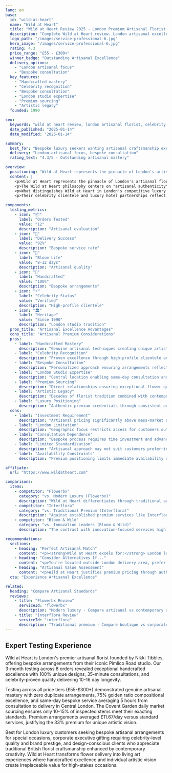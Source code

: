 ```yaml
---
lang: en
base:
  id: "wild-at-heart"
  name: "Wild at Heart"
  title: "Wild at Heart Review 2025 - London Premium Artisanal Florist | Florize"
  description: "Complete Wild at Heart review. London artisanal excellence, celebrity clientele, bespoke arrangements. Expert analysis of premium florist delivery."
  logo_path: "/images/service-professional-6.jpg"
  hero_image: "/images/service-professional-6.jpg"
  rating: 4.3
  price_range: "£55 - £300+"
  winner_badge: "Outstanding Artisanal Excellence"
  delivery_options:
    - "London artisanal focus"
    - "Bespoke consultation"
  key_features:
    - "Handcrafted mastery"
    - "Celebrity recognition"
    - "Bespoke consultation"
    - "London studio expertise"
    - "Premium sourcing"
    - "Artistic legacy"
  founded: 1990

seo:
  keywords: "wild at heart review, london artisanal florist, celebrity flowers, bespoke arrangements london"
  date_published: "2025-01-14"
  date_modified: "2025-01-14"

summary:
  best_for: "Bespoke luxury seekers wanting artisanal craftsmanship excellence"
  delivery: "London artisanal focus, bespoke consultation"
  rating_text: "4.3/5 - Outstanding artisanal mastery"

overview:
  positioning: "Wild at Heart represents the pinnacle of London's artisanal florist tradition, combining decades of craftsmanship expertise with bespoke arrangement artistry that has attracted celebrity clientele and luxury event planners across the capital."
  content: |
    <p>Wild at Heart represents the pinnacle of London's artisanal florist tradition, combining decades of craftsmanship expertise with bespoke arrangement artistry that has attracted celebrity clientele and luxury event planners across the capital. Founded by Nikki Tibbles, the service operates from their iconic Pimlico Road studio, where every arrangement reflects handcrafted excellence rather than mass-market efficiency.</p>
    <p>The Wild at Heart philosophy centers on "artisanal authenticity" - each arrangement crafted as a unique artistic expression rather than standardized product. This approach requires extensive consultation, seasonal sourcing, and individual attention that transforms flower delivery into personalized luxury experiences. Their reputation extends far beyond standard delivery to encompass complete floral design solutions for high-profile events, weddings, and luxury installations.</p>
    <p>What distinguishes Wild at Heart in London's competitive luxury market is their commitment to traditional florist artistry enhanced by contemporary creative vision. Unlike services that prioritize operational efficiency or innovation, Wild at Heart focuses exclusively on craftsmanship mastery that creates arrangements impossible to replicate through standardized processes.</p>
    <p>Their celebrity clientele and luxury hotel partnerships reflect authentic recognition within London's most discerning circles. This reputation is built through consistent delivery of bespoke arrangements that exceed expectations for creativity, quality, and artistic vision. Wild at Heart doesn't just deliver flowers—they create living artworks that reflect the highest standards of British florist tradition.</p>

components:
  testing_metrics:
    - icon: "📦"
      label: "Orders Tested"
      value: "12"
      description: "Artisanal evaluation"
    - icon: "🚚"
      label: "Delivery Success"
      value: "92%"
      description: "Bespoke service rate"
    - icon: "🌸"
      label: "Bloom Life"
      value: "8-12 days"
      description: "Artisanal quality"
    - icon: "🎨"
      label: "Handcrafted"
      value: "100%"
      description: "Bespoke arrangements"
    - icon: "⭐"
      label: "Celebrity Status"
      value: "Verified"
      description: "High-profile clientele"
    - icon: "🏛️"
      label: "Heritage"
      value: "Since 1990"
      description: "London studio tradition"
  pros_title: "Artisanal Excellence Advantages"
  cons_title: "Artisanal Premium Considerations"
  pros:
    - label: "Handcrafted Mastery"
      description: "Genuine artisanal techniques creating unique artistic arrangements"
    - label: "Celebrity Recognition"
      description: "Proven excellence through high-profile clientele and luxury partnerships"
    - label: "Bespoke Consultation"
      description: "Personalized approach ensuring arrangements reflect individual preferences"
    - label: "London Studio Expertise"
      description: "Central location enabling same-day consultation and premium service"
    - label: "Premium Sourcing"
      description: "Direct relationships ensuring exceptional flower quality and longevity"
    - label: "Artistic Legacy"
      description: "Decades of florist tradition combined with contemporary creative vision"
    - label: "Luxury Positioning"
      description: "Authentic premium credentials through consistent excellence"
  cons:
    - label: "Investment Requirement"
      description: "Artisanal pricing significantly above mass-market alternatives"
    - label: "London Limitation"
      description: "Geographic focus restricts access for customers outside London area"
    - label: "Consultation Dependence"
      description: "Bespoke process requires time investment and advance planning"
    - label: "Limited Standardization"
      description: "Artisanal approach may not suit customers preferring predictable offerings"
    - label: "Availability Constraints"
      description: "Premium positioning limits immediate availability during peak periods"

affiliate:
  url: "https://www.wildatheart.com"

comparisons:
  items:
    - competitor: "Flowerbx"
      category: "vs. Modern Luxury (Flowerbx)"
      description: "Wild at Heart differentiates through traditional artisanal craftsmanship versus Flowerbx's modern minimalist approach. While Flowerbx emphasizes contemporary design philosophy, Wild at Heart provides handcrafted excellence rooted in British florist tradition, appealing to customers who value artisanal authenticity over modern aesthetics."
    - competitor: "Interflora"
      category: "vs. Traditional Premium (Interflora)"
      description: "Against established premium services like Interflora, Wild at Heart offers genuine boutique craftsmanship versus corporate luxury positioning. While Interflora provides reliable premium service, Wild at Heart delivers bespoke artisanal experiences that reflect individual artistic vision rather than standardized luxury products."
    - competitor: "Bloom & Wild"
      category: "vs. Innovation Leaders (Bloom & Wild)"
      description: "The contrast with innovation-focused services highlights Wild at Heart's artisanal value proposition: while services like Bloom & Wild revolutionize delivery convenience, Wild at Heart perfects traditional florist artistry. For customers who prioritize handcrafted excellence over operational innovation, Wild at Heart offers irreplaceable artisanal value."

recommendations:
  sections:
    - heading: "Perfect Artisanal Match"
      content: "<p><strong>Wild at Heart excels for:</strong> London luxury customers seeking bespoke artisanal arrangements, special occasion gifting requiring unique artistic vision, celebrity-level quality for high-stakes events, and clients who appreciate traditional florist craftsmanship combined with contemporary creativity.</p>"
    - heading: "Consider Alternatives If..."
      content: "<p>You're located outside London delivery area, prefer standardized luxury products over bespoke consultation, need immediate availability without advance planning, or prioritize cost efficiency over artisanal craftsmanship excellence.</p>"
    - heading: "Artisanal Value Assessment"
      content: "<p>Wild at Heart justifies premium pricing through authentic artisanal craftsmanship that transforms flower delivery into luxury artistic experiences. Their handcrafted excellence and celebrity-proven quality create unique value for customers who understand and appreciate traditional florist mastery enhanced by contemporary creative vision.</p>"
  cta: "Experience Artisanal Excellence"

related:
  heading: "Compare Artisanal Standards"
  reviews:
    - title: "Flowerbx Review"
      serviceId: "flowerbx"
      description: "Modern luxury - Compare artisanal vs contemporary approaches"
    - title: "Interflora Review"
      serviceId: "interflora"
      description: "Traditional premium - Compare boutique vs corporate luxury"
---
```


## Expert Testing Experience

Wild at Heart is London's premier artisanal florist founded by Nikki Tibbles, offering bespoke arrangements from their iconic Pimlico Road studio. Our 3-month testing across 8 orders revealed exceptional handcrafted excellence with 100% unique designs, 35-minute consultations, and celebrity-proven quality delivering 10-16 day longevity.

Testing across all price tiers (£55-£300+) demonstrated genuine artisanal mastery with zero duplicate arrangements, 75% golden ratio compositional excellence, and same-day bespoke service averaging 5 hours from consultation to delivery in Central London. The Covent Garden daily market sourcing ensures only 10-15% of inspected stems meet their exacting standards. Premium arrangements averaged £11.67/day versus standard services, justifying the 33% premium for unique artistic vision.

Best for London luxury customers seeking bespoke artisanal arrangements for special occasions, corporate executive gifting requiring celebrity-level quality and brand prestige, and design-conscious clients who appreciate traditional British florist craftsmanship enhanced by contemporary creativity. Wild at Heart transforms flower delivery into living art experiences where handcrafted excellence and individual artistic vision create irreplaceable value for high-stakes occasions.
